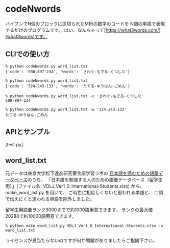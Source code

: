codeNwords
==========

ハイフンでN個のブロックに区切られたM桁の数字のコードを
N個の単語で表現するだけのプログラムです。
はい、なんちゃって[https://what3words.com/](what3words)です。

## CLIでの使い方

```
% python codeNwords.py word_list.txt
{'code': '500-897-234', 'words': 'さわぐ-もでる-くつした'}

% python codeNwords.py word_list.txt
{'code': '324-243-133', 'words': 'たてる-ゆうはん-ごめん'}

% python codeNwords.py word_list.txt -c 'さわぐ-もでる-くつした'
500-897-234

% python codeNwords.py word_list.txt -w '324-243-133'
たてる-ゆうはん-ごめん
```

## APIとサンプル

[test.py]

## word_list.txt

元データは東京大学松下達彦研究室言語学習ラボの
[日本語を読むための語彙データベース](http://www17408ui.sakura.ne.jp/tatsum/database.html)のうち、
「日本語を勉強する人のための語彙データベース（留学生用）」(ファイル名: VDLJ_Ver1_0_International-Students.xlsx) から、
make_word_list.py を用いて、
ご時世に相応しくないと思われる単語と、
口頭で伝えにくと思われる単語を除外しました。

留学生用語彙ランク3000までで約1000語用意できます。
ランクの最大値20288で約10000語用意できます。

```
% python make_word_list.py VDLJ_Ver1_0_International-Students.xlsx -o word_list.txt
```

ライセンスが見当たらないのですが何か問題がありましたらご指摘下さい。

